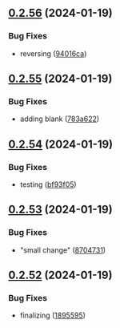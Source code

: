 ## [0.2.56](https://github.com/Energy-Control-no/fleet-flows-autoinstaller/compare/v0.2.55...v0.2.56) (2024-01-19)


### Bug Fixes

* reversing ([94016ca](https://github.com/Energy-Control-no/fleet-flows-autoinstaller/commit/94016ca116c17db3d09b53e3075307f38b48fd35))



## [0.2.55](https://github.com/Energy-Control-no/fleet-flows-autoinstaller/compare/v0.2.54...v0.2.55) (2024-01-19)


### Bug Fixes

* adding blank ([783a622](https://github.com/Energy-Control-no/fleet-flows-autoinstaller/commit/783a622bfbcb9c2e4b384187af780c218541ce2a))



## [0.2.54](https://github.com/Energy-Control-no/fleet-flows-autoinstaller/compare/v0.2.53...v0.2.54) (2024-01-19)


### Bug Fixes

* testing ([bf93f05](https://github.com/Energy-Control-no/fleet-flows-autoinstaller/commit/bf93f05a8b367dda5d8bc517a987093595fb7cd1))



## [0.2.53](https://github.com/Energy-Control-no/fleet-flows-autoinstaller/compare/v0.2.52...v0.2.53) (2024-01-19)


### Bug Fixes

* "small change" ([8704731](https://github.com/Energy-Control-no/fleet-flows-autoinstaller/commit/870473121c72f86b538696527975e41ca427e064))



## [0.2.52](https://github.com/Energy-Control-no/fleet-flows-autoinstaller/compare/v0.2.51...v0.2.52) (2024-01-19)


### Bug Fixes

* finalizing ([1895595](https://github.com/Energy-Control-no/fleet-flows-autoinstaller/commit/1895595004fc1aa4b72b1914d2a897b68b9d518d))



